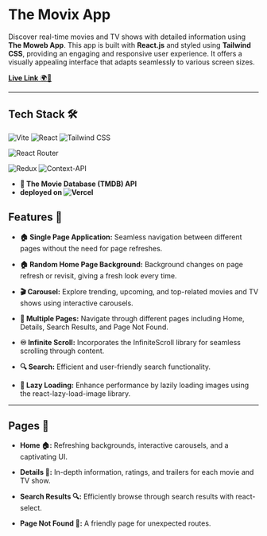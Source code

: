# The Movix App

Discover real-time movies and TV shows with detailed information using **The Moweb App**. This app is built with **React.js** and styled using **Tailwind CSS**, providing an engaging and responsive user experience. It offers a visually appealing interface that adapts seamlessly to various screen sizes.

[**Live Link** 🌍📡](https://moweb-eight.vercel.app/)

---

## Tech Stack 🛠️
![Vite](https://img.shields.io/badge/vite-%23646CFF.svg?style=for-the-badge&logo=vite&logoColor=white) ![React](https://img.shields.io/badge/react-%2320232a.svg?style=for-the-badge&logo=react&logoColor=%2361DAFB)
![Tailwind CSS](https://img.shields.io/badge/Tailwind_CSS-38B2AC?style=for-the-badge&logo=tailwind-css&logoColor=white)

![React Router](https://img.shields.io/badge/React_Router-CA4245?style=for-the-badge&logo=react-router&logoColor=black)

![Redux](https://img.shields.io/badge/redux-%23593d88.svg?style=for-the-badge&logo=redux&logoColor=white)
![Context-API](https://img.shields.io/badge/Context--Api-000000?style=for-the-badge&logo=react)
- **🎥 The Movie Database (TMDB) API**
- **deployed on ![Vercel](https://img.shields.io/badge/vercel-%23000000.svg?style=for-the-badge&logo=vercel&logoColor=white)**

## Features 🌟

- **🏠 Single Page Application:** Seamless navigation between different pages without the need for page refreshes.
  
- **🏠 Random Home Page Background:** Background changes on page refresh or revisit, giving a fresh look every time.
  
- **🎬 Carousel:** Explore trending, upcoming, and top-related movies and TV shows using interactive carousels.
  
- **📄 Multiple Pages:** Navigate through different pages including Home, Details, Search Results, and Page Not Found.
  
- **♾️ Infinite Scroll:** Incorporates the InfiniteScroll library for seamless scrolling through content.
  
- **🔍 Search:** Efficient and user-friendly search functionality.
  
- **🚀 Lazy Loading:** Enhance performance by lazily loading images using the react-lazy-load-image library.

---

## Pages 📑

- **Home 🏠:** Refreshing backgrounds, interactive carousels, and a captivating UI.
  
- **Details 🎥:** In-depth information, ratings, and trailers for each movie and TV show.
  
- **Search Results 🔍:** Efficiently browse through search results with react-select.
  
- **Page Not Found 🚫:** A friendly page for unexpected routes.
